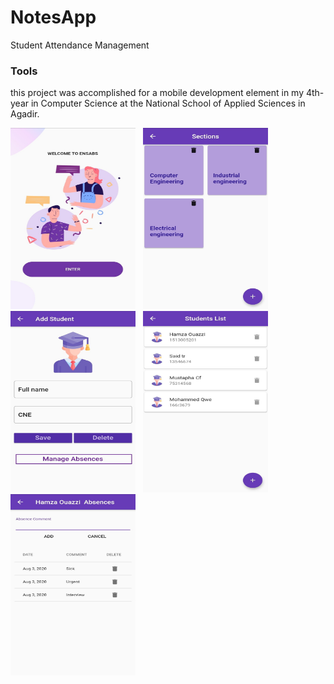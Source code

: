 # NotesApp

Student Attendance Management

### Tools

this project was accomplished for a mobile development element in my  4th-year in Computer Science at the National School of Applied Sciences in Agadir.


<img src="/assets/screenshots/1.jpg" width="200" height="290">&nbsp;&nbsp; <img src="/assets/screenshots/2.jpg" width="200" height="290">&nbsp;&nbsp;
<img src="/assets/screenshots/3.jpg" width="200" height="290">&nbsp;&nbsp; <img src="/assets/screenshots/4.jpg" width="200" height="290">&nbsp;&nbsp;
<img src="/assets/screenshots/5.jpg" width="200" height="290">

